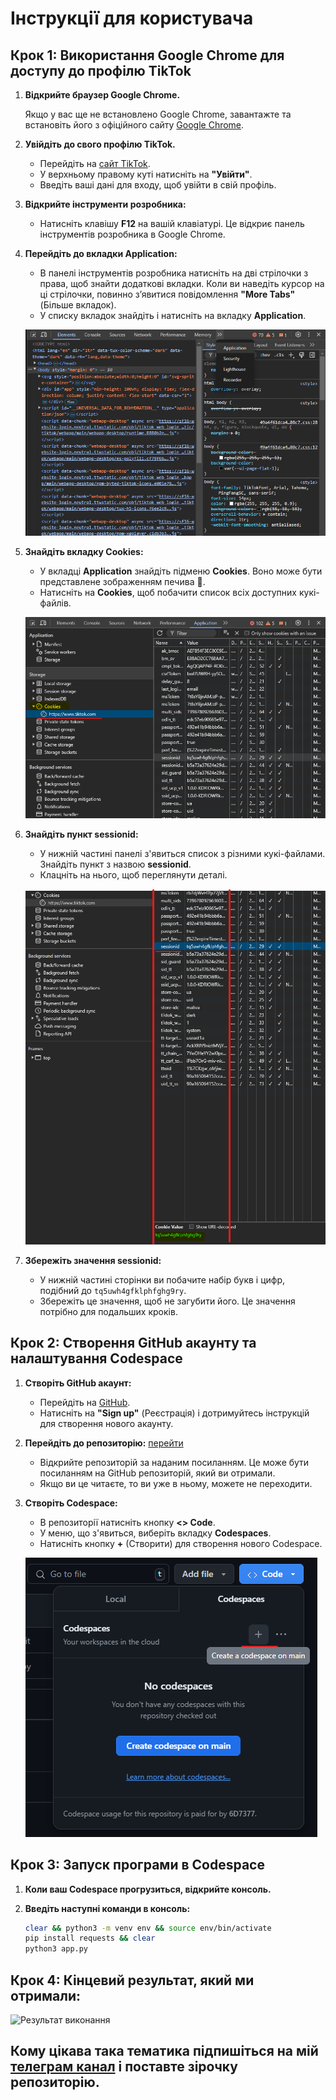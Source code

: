 # Інструкції для користувача

## Крок 1: Використання Google Chrome для доступу до профілю TikTok

1. **Відкрийте браузер Google Chrome.**

   Якщо у вас ще не встановлено Google Chrome, завантажте та встановіть його з офіційного сайту [Google Chrome](https://www.google.com/chrome/).

2. **Увійдіть до свого профілю TikTok.**

   - Перейдіть на [сайт TikTok](https://www.tiktok.com/).
   - У верхньому правому куті натисніть на **"Увійти"**.
   - Введіть ваші дані для входу, щоб увійти в свій профіль.


3. **Відкрийте інструменти розробника:**

   - Натисніть клавішу **F12** на вашій клавіатурі. Це відкриє панель інструментів розробника в Google Chrome.

4. **Перейдіть до вкладки **Application**:**

   - В панелі інструментів розробника натисніть на дві стрілочки з права, щоб знайти додаткові вкладки. Коли ви наведіть курсор на ці стрілочки, повинно з’явитися повідомлення **"More Tabs"** (Більше вкладок).
   - У списку вкладок знайдіть і натисніть на вкладку **Application**.

   ![Вкладка Application](images/application-tab.png)

5. **Знайдіть вкладку **Cookies**:**

   - У вкладці **Application** знайдіть підменю **Cookies**. Воно може бути представлене зображенням печива 🍪.
   - Натисніть на **Cookies**, щоб побачити список всіх доступних кукі-файлів.

   ![Вкладка Cookies](images/cookies-tab.png)

6. **Знайдіть пункт **sessionid**:**

   - У нижній частині панелі з'явиться список з різними кукі-файлами. Знайдіть пункт з назвою **sessionid**.
   - Клацніть на нього, щоб переглянути деталі.

   ![Session ID](images/sessionid-detail.png)

7. **Збережіть значення sessionid:**

   - У нижній частині сторінки ви побачите набір букв і цифр, подібний до `tq5uwh4gfklphfghg9ry`.
   - Збережіть це значення, щоб не загубити його. Це значення потрібно для подальших кроків.

## Крок 2: Створення GitHub акаунту та налаштування Codespace

1. **Створіть GitHub акаунт:**

   - Перейдіть на [GitHub](https://github.com/).
   - Натисніть на **"Sign up"** (Реєстрація) і дотримуйтесь інструкцій для створення нового акаунту.

2. **Перейдіть до репозиторію:** [перейти](https://github.com/6D7377/tiktok-username-changer/tree/main)

   - Відкрийте репозиторій за наданим посиланням. Це може бути посиланням на GitHub репозиторій, який ви отримали.
   - Якщо ви це читаєте, то ви уже в ньому, можете не переходити.

3. **Створіть Codespace:**

   - В репозиторії натисніть кнопку **<> Code**.
   - У меню, що з'явиться, виберіть вкладку **Codespaces**.
   - Натисніть кнопку **+** (Створити) для створення нового Codespace.

   ![Створення Codespace](images/create-codespace.png)

## Крок 3: Запуск програми в Codespace

1. **Коли ваш Codespace прогрузиться, відкрийте консоль.**

2. **Введіть наступні команди в консоль:**

   ```bash
   clear && python3 -m venv env && source env/bin/activate
   pip install requests && clear
   python3 app.py
## Крок 4: Кінцевий результат, який ми отримали:
![Результат виконання](images/result.png)

## Кому цікава така тематика підпишіться на мій [телеграм канал](https://t.me/ExploitSociety) і поставте зірочку репозиторію.
